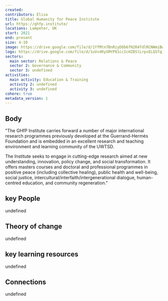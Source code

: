```yaml
---
created:
contributors: Elisa
title: Global Humanity for Peace Institute
url: https://ghfp.institute/ 
locations: Lampeter, UK
start: 2021
end: present
size: 4-10
image: https://drive.google.com/file/d/1YfMtn7BnRiyDOb6fH2R4TdlRCNWmiBwW/view?usp=drive_link
logo: https://drive.google.com/file/d/1uVv4RySMYP81ccIcHZ8SlLrpsELQSTqi/view?usp=drive_link
sectors:
  main sector: Relations & Peace
  sector 2: Governance & Community
  sector 3: undefined
activities: 
  main activity: Education & Training
  activity 2: undefined
  activity 3: undefined
cohere: true
metadata_version: 1
---
```



## Body

"The GHfP Institute carries forward a number of major international research programmes previously developed at the Guerrand-Hermès Foundation and is embedded in an excellent research and teaching environment and learning community of the UWTSD.

The Institute seeks to engage in cutting-edge research aimed at new understanding, innovation, policy change, and social transformation. It offers masters courses and doctoral and professional programmes in positive peace (including collective healing), public health and well-being, social justice, intercultural/interfaith/intergenerational dialogue, human-centred education, and community regeneration."

## key People

undefined

## Theory of change

undefined

## key learning resources

undefined

## Connections

undefined


